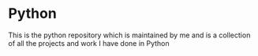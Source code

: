 # Python
This is the python repository which is maintained by me and is a collection of all the projects and work I have done in Python
